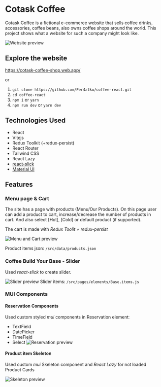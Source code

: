 # Cotask Coffee

Cotask Coffee is a fictional e-commerce website that sells coffee drinks, accessories, coffee beans, also owns coffee shops around the world. This project shows what a website for such a company might look like.

![Website preview](https://i.ibb.co/w76mR4x/cotask-coffee-shop-web-app.png "Website preview")

## Explore the website
https://cotask-coffee-shop.web.app/

or
1. `git clone https://github.com/Per4atku/coffee-react.git`
2. `cd coffee-react`
3.  `npm i`  or  `yarn`
4. `npm run dev` or `yarn dev`

## Technologies Used
- React
- Vitejs
- Redux Toolkit (+redux-persist)
- React Router
- Tailwind CSS
- React Lazy
- [react-slick](https://react-slick.neostack.com/ "react-slick")
- [Material UI](https://mui.com/ "Material UI")

## Features
### Menu page & Cart
The site has a page with products (Menu/Our Products). On this page user can add a product to cart, increase/decrease the number of products in cart. And also select [Hot], [Cold] or default product (if supported).

The cart is made with *Redux Toolit + redux-persist*

![Menu and Cart preview](https://im.ezgif.com/tmp/ezgif-1-0ffebd9eef.gif "Menu and Cart preview")

Product items json: `/src/data/products.json`

### Coffee Build Your Base - Slider
Used *react-slick* to create slider. 

![Slider preview](https://im.ezgif.com/tmp/ezgif-1-729e76690c.gif "Slider preview")
Slider items: `/src/pages/elements/Base.items.js`
### MUI Components
#### Reservation Components
Used custom styled *mui* components in Reservation element:
- TextField
- DatePicker
- TimeField
- Select
![Reservation preview](https://im.ezgif.com/tmp/ezgif-1-355c6547c7.gif "Reservation preview")
#### Product item Skeleton
Used custom *mui* Skeleton component and *React Lazy* for not loaded Product Cards

![Skeleton preview](https://im.ezgif.com/tmp/ezgif-1-8bb6dab256.gif "Skeleton preview")
